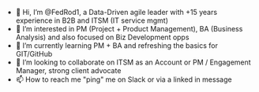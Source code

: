 - 👋 Hi, I’m @FedRod1, a Data-Driven agile leader with +15 years experience in B2B and ITSM (IT service mgmt)
- 👀 I’m interested in PM (Project + Product Management), BA (Business Analysis) and also focused on Biz Development opps
- 🌱 I’m currently learning PM + BA and refreshing the basics for GIT/GitHub
- 💞️ I’m looking to collaborate on ITSM as an Account or PM / Engagement Manager, strong client advocate
- 📫 How to reach me "ping" me on Slack or via a linked in message

<!---
FedRod1/FedRod1 is a ✨ special ✨ repository because its `README.md` (this file) appears on your GitHub profile.
You can click the Preview link to take a look at your changes.
--->
